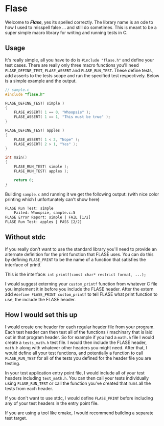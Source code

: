 # Flase 

Welcome to ***Flase***, yes its spelled correctly. The library name is an ode to how I used to misspell false ... and still do sometimes. 
This is meant to be a super simple macro library for writing and running tests in C.

## Usage

It's really simple, all you have to do is `#include "flase.h"` and define your test cases.
There are really only three macro functions you'll need `FLASE_DEFINE_TEST`, `FLASE_ASSERT` and `FLASE_RUN_TEST`. These define tests, add asserts to the tests scope and run the specified test respectively.
Below is a simple example and the output.

```C
// sample.c
#include "flase.h"

FLASE_DEFINE_TEST( simple )
{
	FLASE_ASSERT( 1 == 0, "Whoopsie" );
	FLASE_ASSERT( 1 == 1, "This must be true" );
}

FLASE_DEFINE_TEST( apples )
{
	FLASE_ASSERT( 1 < 2, "Nope" );
	FLASE_ASSERT( 2 > 1, "Yes" );
}

int main()
{
	FLASE_RUN_TEST( simple );
	FLASE_RUN_TEST( apples );

	return 0;
} 
```

Building `sample.c` and running it we get the following output: (with nice color printing which I unfortunately can't show here)

```diff
FLASE Run Test: simple
	Failed: Whoopsie, sample.c:5
FLASE Error Report: simple | FAIL [1/2]
FLASE Run Test: apples | PASS [2/2]
```

## Without stdc
If you really don't want to use the standard library you'll need to provide an alternate definition for the print function that FLASE uses.
You can do this by defining `FLASE_PRINT` to be the name of a function that satisfies the interface of printf.

This is the interface: `int printf(const char* restrict format, ...);`

I would suggest externing your `custom_printf` function from whatever C file you implement it in before you include the FLASE header. After the extern add `#define FLASE_PRINT custom_printf` to tell FLASE what print function to use, the include the FLASE header.

## How I would set this up
I would create one header for each regular header file from your program. Each test header can then test all of the functions / machinary that is laid out in that program header. So for example if you had a `math.h` file I would create a `tests_math.h` test file. I would then include the FLASE header, `math.h` along with whatever other headers you might need. 
After that, I would define all your test functions, and potentially a function to call `FLASE_RUN_TEST` for all of the tests you defined for the header file you are testing. 

In your test application entry point file, I would include all of your test headers including `test_math.h`. You can then call your tests individually using `FLASE_RUN_TEST` or call the function you've created that runs all the tests from each header. 

If you don't want to use stdc, I would define `FLASE_PRINT` before including any of your test headers in the entry point file.

If you are using a tool like cmake, I would recommend building a separate test target.
